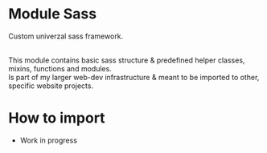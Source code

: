 # Module Sass
Custom univerzal sass framework.<br><br>

This module contains basic sass structure & predefined helper classes, mixins, functions and modules.<br>
Is part of my larger web-dev infrastructure & meant to be imported to other, specific website projects.<br>

# How to import
* Work in progress

